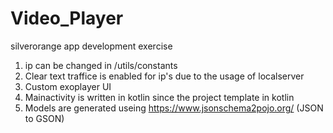 # Video_Player
silverorange app development exercise
1) ip can be changed in /utils/constants
2) Clear text traffice is enabled for ip's due to the usage of localserver
3) Custom exoplayer UI
4) Mainactivity is written in kotlin since the project template in kotlin
5) Models are generated useing https://www.jsonschema2pojo.org/ (JSON to GSON)
